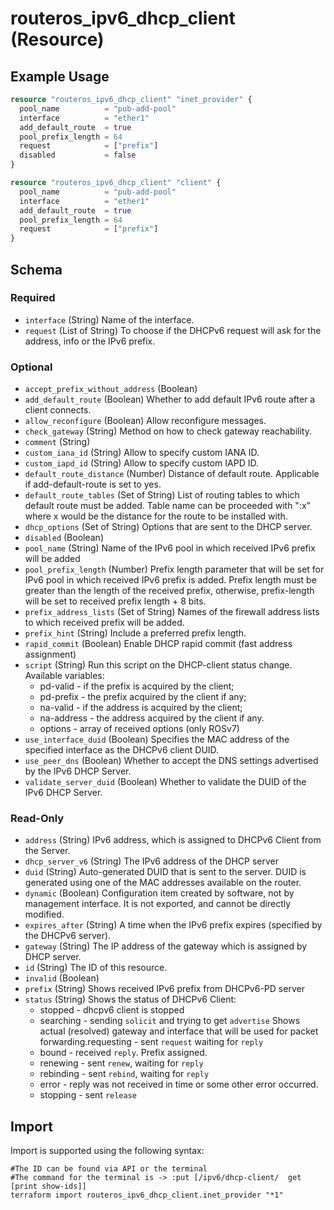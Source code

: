 # routeros_ipv6_dhcp_client (Resource)


## Example Usage
```terraform
resource "routeros_ipv6_dhcp_client" "inet_provider" {
  pool_name          = "pub-add-pool"
  interface          = "ether1"
  add_default_route  = true
  pool_prefix_length = 64
  request            = ["prefix"]
  disabled           = false
}

resource "routeros_ipv6_dhcp_client" "client" {
  pool_name          = "pub-add-pool"
  interface          = "ether1"
  add_default_route  = true
  pool_prefix_length = 64
  request            = ["prefix"]
}
```

<!-- schema generated by tfplugindocs -->
## Schema

### Required

- `interface` (String) Name of the interface.
- `request` (List of String) To choose if the DHCPv6 request will ask for the address, info or the IPv6 prefix.

### Optional

- `accept_prefix_without_address` (Boolean)
- `add_default_route` (Boolean) Whether to add default IPv6 route after a client connects.
- `allow_reconfigure` (Boolean) Allow reconfigure messages.
- `check_gateway` (String) Method on how to check gateway reachability.
- `comment` (String)
- `custom_iana_id` (String) Allow to specify custom IANA ID.
- `custom_iapd_id` (String) Allow to specify custom IAPD ID.
- `default_route_distance` (Number) Distance of default route. Applicable if add-default-route is set to yes.
- `default_route_tables` (Set of String) List of routing tables to which default route must be added. Table name can be proceeded with ":x" where x would be the distance for the route to be installed with.
- `dhcp_options` (Set of String) Options that are sent to the DHCP server.
- `disabled` (Boolean)
- `pool_name` (String) Name of the IPv6 pool in which received IPv6 prefix will be added
- `pool_prefix_length` (Number) Prefix length parameter that will be set for IPv6 pool in which received IPv6 prefix is added. Prefix length must be greater than the length of the received prefix, otherwise, prefix-length will be set to received prefix length + 8 bits.
- `prefix_address_lists` (Set of String) Names of the firewall address lists to which received prefix will be added.
- `prefix_hint` (String) Include a preferred prefix length.
- `rapid_commit` (Boolean) Enable DHCP rapid commit (fast address assignment)
- `script` (String) Run this script on the DHCP-client status change. Available variables:
  * pd-valid - if the prefix is acquired by the client;
  * pd-prefix - the prefix acquired by the client if any;
  * na-valid - if the address is acquired by the client;
  * na-address - the address acquired by the client if any.
  * options - array of received options (only ROSv7)
- `use_interface_duid` (Boolean) Specifies the MAC address of the specified interface as the DHCPv6 client DUID.
- `use_peer_dns` (Boolean) Whether to accept the DNS settings advertised by the IPv6 DHCP Server.
- `validate_server_duid` (Boolean) Whether to validate the DUID of the IPv6 DHCP Server.

### Read-Only

- `address` (String) IPv6 address, which is assigned to DHCPv6 Client from the Server.
- `dhcp_server_v6` (String) The IPv6 address of the DHCP server
- `duid` (String) Auto-generated DUID that is sent to the server. DUID is generated using one of the MAC addresses available on the router.
- `dynamic` (Boolean) Configuration item created by software, not by management interface. It is not exported, and cannot be directly modified.
- `expires_after` (String) A time when the IPv6 prefix expires (specified by the DHCPv6 server).
- `gateway` (String) The IP address of the gateway which is assigned by DHCP server.
- `id` (String) The ID of this resource.
- `invalid` (Boolean)
- `prefix` (String) Shows received IPv6 prefix from DHCPv6-PD server
- `status` (String) Shows the status of DHCPv6 Client:
  * stopped - dhcpv6 client is stopped
  * searching - sending `solicit` and trying to get `advertise`  Shows actual (resolved) gateway and interface that will be used for packet forwarding.requesting - sent `request` waiting for `reply`
  * bound - received `reply`. Prefix assigned.
  * renewing - sent `renew`, waiting for `reply`
  * rebinding - sent `rebind`, waiting for `reply`
  * error - reply was not received in time or some other error occurred.
  * stopping - sent `release`

## Import
Import is supported using the following syntax:
```shell
#The ID can be found via API or the terminal
#The command for the terminal is -> :put [/ipv6/dhcp-client/  get [print show-ids]]
terraform import routeros_ipv6_dhcp_client.inet_provider "*1"
```
